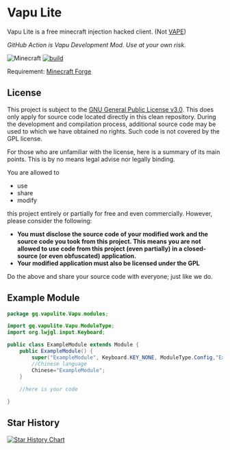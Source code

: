 # Vapu Lite
Vapu Lite is a free minecraft injection hacked client. (Not [VAPE](https://vape.gg/))

*GitHub Action is Vapu Development Mod. Use at your own risk.*

![Minecraft](https://img.shields.io/badge/game-Minecraft-brightgreen) [![build](https://github.com/VapuClient/VapuLite/actions/workflows/build.yml/badge.svg)](https://github.com/VapuClient/VapuLite/actions/workflows/build.yml)

Requirement: 
[Minecraft Forge](https://minecraftforge.net)


## License
This project is subject to the [GNU General Public License v3.0](LICENSE). This does only apply for source code located directly in this clean repository. During the development and compilation process, additional source code may be used to which we have obtained no rights. Such code is not covered by the GPL license.

For those who are unfamiliar with the license, here is a summary of its main points. This is by no means legal advise nor legally binding.

You are allowed to
- use
- share
- modify

this project entirely or partially for free and even commercially. However, please consider the following:

- **You must disclose the source code of your modified work and the source code you took from this project. This means you are not allowed to use code from this project (even partially) in a closed-source (or even obfuscated) application.**
- **Your modified application must also be licensed under the GPL**

Do the above and share your source code with everyone; just like we do.

## Example Module
~~~java
package gq.vapulite.Vapu.modules;

import gq.vapulite.Vapu.ModuleType;
import org.lwjgl.input.Keyboard;

public class ExampleModule extends Module {
    public ExampleModule() {
        super("ExampleModule", Keyboard.KEY_NONE, ModuleType.Config,"Example Module");
        //Chinese language
        Chinese="ExampleModule";
    }
    
    //here is your code

}
~~~

## Star History

[![Star History Chart](https://api.star-history.com/svg?repos=VapuClient/VapuLite&type=Date)](https://star-history.com/#VapuClient/VapuLite&Date)
